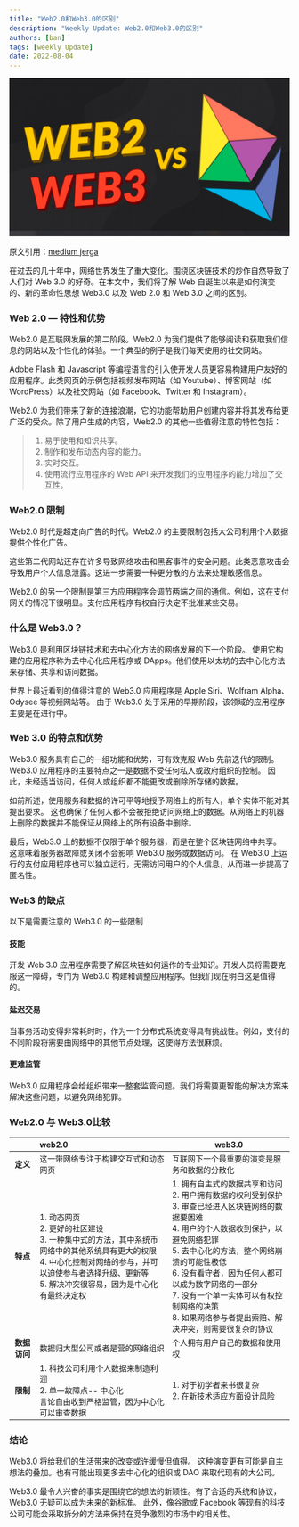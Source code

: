 ```yaml
---
title: "Web2.0和Web3.0的区别"
description: "Weekly Update: Web2.0和Web3.0的区别"
authors: [ban]
tags: [weekly Update]
date: 2022-08-04
---
```


![img.png](assets/img001.png)

原文引用：[medium jerga](https://medium.com/eincode/differences-between-web-2-0-and-web-3-0-dcc045b07eef)

在过去的几十年中，网络世界发生了重大变化。围绕区块链技术的炒作自然导致了人们对 Web 3.0 的好奇。在本文中，我们将了解 Web 自诞生以来是如何演变的、新的革命性思想 Web3.0 以及 Web 2.0 和 Web 3.0 之间的区别。

### Web 2.0 — 特性和优势
Web2.0 是互联网发展的第二阶段。Web2.0 为我们提供了能够阅读和获取我们信息的网站以及个性化的体验。一个典型的例子是我们每天使用的社交网站。

Adobe Flash 和 Javascript 等编程语言的引入使开发人员更容易构建用户友好的应用程序。此类网页的示例包括视频发布网站（如 Youtube）、博客网站（如 WordPress）以及社交网站（如 Facebook、Twitter 和 Instagram）。

Web2.0 为我们带来了新的连接浪潮，它的功能帮助用户创建内容并将其发布给更广泛的受众。除了用户生成的内容，Web2.0 的其他一些值得注意的特性包括：

>1. 易于使用和知识共享。
>2. 制作和发布动态内容的能力。 
>3. 实时交互。 
>4. 使用流行应用程序的 Web API 来开发我们的应用程序的能力增加了交互性。

### Web2.0 限制
Web2.0 时代是超定向广告的时代。Web2.0 的主要限制包括大公司利用个人数据提供个性化广告。

这些第二代网站还存在许多导致网络攻击和黑客事件的安全问题。此类恶意攻击会导致用户个人信息泄露。这进一步需要一种更分散的方法来处理敏感信息。

Web2.0 的另一个限制是第三方应用程序会调节两端之间的通信。例如，这在支付网关的情况下很明显。支付应用程序有权自行决定不批准某些交易。

### 什么是 Web3.0？
Web3.0 是利用区块链技术和去中心化方法的网络发展的下一个阶段。
使用它构建的应用程序称为去中心化应用程序或 DApps。他们使用以太坊的去中心化方法来存储、共享和访问数据。

世界上最近看到的值得注意的 Web3.0 应用程序是 Apple Siri、Wolfram Alpha、Odysee 等视频网站等。
由于 Web3.0 处于采用的早期阶段，该领域的应用程序主要是在进行中。

### Web 3.0 的特点和优势
Web3.0 服务具有自己的一组功能和优势，可有效克服 Web 先前迭代的限制。
Web3.0 应用程序的主要特点之一是数据不受任何私人或政府组织的控制。
因此，未经适当访问，任何人或组织都不能更改或删除所存储的数据。

如前所述，使用服务和数据的许可平等地授予网络上的所有人，单个实体不能对其提出要求。
这也确保了任何人都不会被拒绝访问网络上的数据。从网络上的机器上删除的数据并不能保证从网络上的所有设备中删除。

最后，Web3.0 上的数据不仅限于单个服务器，而是在整个区块链网络中共享。
这意味着服务器故障或关闭不会影响 Web3.0 服务或数据访问。
在 Web3.0 上运行的支付应用程序也可以独立运行，无需访问用户的个人信息，从而进一步提高了匿名性。

### Web3 的缺点
以下是需要注意的 Web3.0 的一些限制

#### 技能
开发 Web 3.0 应用程序需要了解区块链如何运作的专业知识。开发人员将需要克服这一障碍，专门为 Web3.0 构建和调整应用程序。但我们现在明白这是值得的。

#### 延迟交易
当事务活动变得非常耗时时，作为一个分布式系统变得具有挑战性。例如，支付的不同阶段将需要由网络中的其他节点处理，这使得方法很麻烦。

#### 更难监管
Web3.0 应用程序会给组织带来一整套监管问题。我们将需要更智能的解决方案来解决这些问题，以避免网络犯罪。

### Web2.0 与 Web3.0比较

|            | web2.0                                                                                                                          | web3.0                                                                                                                                                                                                             |
|:----------:|:--------------------------------------------------------------------------------------------------------------------------------|--------------------------------------------------------------------------------------------------------------------------------------------------------------------------------------------------------------------|
|   **定义**   | 这一带网络专注于构建交互式和动态网页                                                                                                              | 互联网下一个最重要的演变是服务和数据的分散化                                                                                                                                                                                             |
|   **特点**   | 1. 动态网页<br/>  2. 更好的社区建设<br/> 3. 一种集中式的方法，其中系统币网络中的其他系统具有更大的权限<br/> 4. 中心化控制对网络的参与，并可以迫使参与者选择升级、更新等<br/>5. 解决冲突很容易，因为是中心化有最终决定权 | 1. 拥有自主式的数据共享和访问<br/>2. 用户拥有数据的权利受到保护<br/>3. 审查已经进入区块链网络的数据要困难<br/>4. 用户的个人数据收到保护，以避免网络犯罪<br/>5. 去中心化的方法，整个网络崩溃的可能性极低<br/>6. 没有看守者，因为任何人都可以成为数字网络的一部分<br/>7. 没有一个单一实体可以有权控制网络的决策<br/>8. 如果网络参与者提出索赔、解决冲突，则需要很复杂的协议 |
|  **数据访问**  | 数据归大型公司或者是营的网络组织                                                                                                                | 个人拥有用户自己的数据和使用权                                                                                                                                                                                                    |
|   **限制**   | 1. 科技公司利用个人数据来制造利润<br/>2. 单一故障点-- 中心化<br/>言论自由收到严格监管，因为中心化可以审查数据                                                                | 1. 对于初学者来书很复杂<br/>2. 在新技术适应方面设计风险                                                                                                                                                                                  |

### 结论
Web3.0 将给我们的生活带来的改变或许缓慢但值得。
这种演变更有可能是自主想法的叠加。也有可能出现更多去中心化的组织或 DAO 来取代现有的大公司。

Web3.0 最令人兴奋的事实是围绕它的想法的新颖性。有了合适的系统和协议，Web3.0 无疑可以成为未来的新标准。
此外，像谷歌或 Facebook 等现有的科技公司可能会采取拆分的方法来保持在竞争激烈的市场中的相关性。




